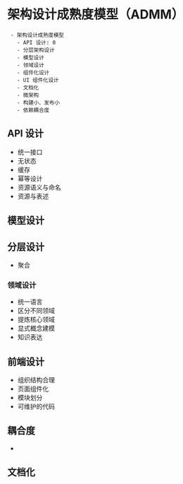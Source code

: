 # 架构设计成熟度模型（ADMM）

```maturity
 - 架构设计成熟度模型
   - API 设计: 0
   - 分层架构设计
   - 模型设计
   - 领域设计
   - 组件化设计
   - UI 组件化设计
   - 文档化
   - 微架构
   - 构建小、发布小
   - 依赖耦合度
```

## API 设计

- 统一接口
- 无状态
- 缓存
- 幂等设计
- 资源语义与命名
- 资源与表述

## 模型设计

## 分层设计

- 聚合

### 领域设计

- 统一语言
- 区分不同领域
- 提炼核心领域
- 显式概念建模
- 知识表达

## 前端设计

- 组织结构合理
- 页面组件化
- 模块划分
- 可维护的代码

## 耦合度

-

## 文档化
